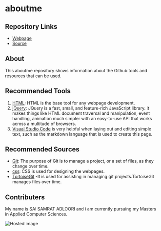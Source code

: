 # aboutme

## Repository Links
- [Webpage](https://github.com/SAISAMRATADLOORI/aboutme/blob/master/README.md)
- [Source](https://saisamratadloori.github.io/aboutme/)

## About
This aboutme repository shows information about the Github tools and resources that can be used.

## Recommended Tools
1. [HTML](https://www.w3schools.com/html/ "w3school HTML Tutorial"): HTML is the base tool for any webpage development.
1. [jQuery](https://jquery.com/): JQuery is a fast, small, and feature-rich JavaScript library. It makes things like HTML document traversal and manipulation, event handling, animation much simpler with an easy-to-use API that works across a multitude of browsers.
1. [Visual Studio Code](https://code.visualstudio.com/download) is very helpful when laying out and editing simple text, such as the markdown language that is used to create this page.

## Recommended Sources
- [Git](https://git-scm.com/ "Git - homepage"): The purpose of Git is to manage a project, or a set of files, as they change over time.
- [css](https://www.w3schools.com/css/): CSS is used for designing the webpages.
- [TortoiseGit](https://tortoisegit.org/ "https://tortoisegit.org/") -It is used for assisting in managing git projects.TortoiseGit manages files over time.

## Contributers
My name is SAI SAMRAT ADLOORI and i am currently pursuing my Masters in Applied Computer Sciences.

![Hosted image](https://4.bp.blogspot.com/-AD6bLpIu_r4/UefkSJOqw9I/AAAAAAAAnmg/-T44YccSe60/s1600/Pawan+Kalyan+HD+wallpapers+9.jpg)
